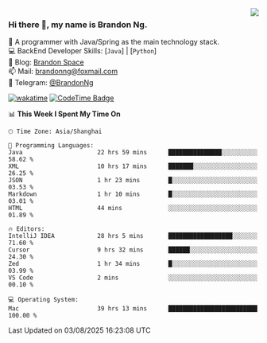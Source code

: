 <img  align="right" src="https://github-readme-stats-brandon0824.vercel.app/api/top-langs/?username=brandon0824&layout=compact">

### Hi there 👋, my name is Brandon Ng.

🌱 A programmer with Java/Spring as the main technology stack.  
💻 BackEnd Developer Skills: [`Java`] | [`Python`]  
📝 Blog: [Brandon Space](https://blog.brandonng.cc)  
📫 Mail: brandonng@foxmail.com  
📰 Telegram: [@BrandonNg](https://t.me/BrandonNg24)  

[![wakatime](https://wakatime.com/badge/user/940cafbf-f9d5-4b24-9a07-19bb072f52bb.svg)](https://wakatime.com/@940cafbf-f9d5-4b24-9a07-19bb072f52bb)
[![CodeTime Badge](https://shields.jannchie.com/endpoint?style=plastic&color=&url=https%3A%2F%2Fapi.codetime.dev%2Fv3%2Fusers%2Fshield%3Fuid%3D128%26minutes%3D10080)](https://codetime.dev)

<!--START_SECTION:waka-->
📊 **This Week I Spent My Time On** 

```text
🕑︎ Time Zone: Asia/Shanghai

💬 Programming Languages: 
Java                     22 hrs 59 mins      ███████████████░░░░░░░░░░   58.62 % 
XML                      10 hrs 17 mins      ███████░░░░░░░░░░░░░░░░░░   26.25 % 
JSON                     1 hr 23 mins        █░░░░░░░░░░░░░░░░░░░░░░░░   03.53 % 
Markdown                 1 hr 10 mins        █░░░░░░░░░░░░░░░░░░░░░░░░   03.01 % 
HTML                     44 mins             ░░░░░░░░░░░░░░░░░░░░░░░░░   01.89 % 

🔥 Editors: 
IntelliJ IDEA            28 hrs 5 mins       ██████████████████░░░░░░░   71.60 % 
Cursor                   9 hrs 32 mins       ██████░░░░░░░░░░░░░░░░░░░   24.30 % 
Zed                      1 hr 34 mins        █░░░░░░░░░░░░░░░░░░░░░░░░   03.99 % 
VS Code                  2 mins              ░░░░░░░░░░░░░░░░░░░░░░░░░   00.10 % 

💻 Operating System: 
Mac                      39 hrs 13 mins      █████████████████████████   100.00 % 
```


 Last Updated on 03/08/2025 16:23:08 UTC
<!--END_SECTION:waka-->
